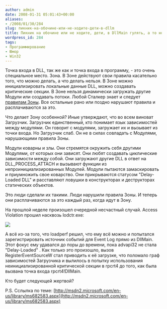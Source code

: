```yaml
---
author: admin
date: 2008-01-31 05:01:43+00:00
aliases:
- /2008/01/30/284
slug: пикник-на-обочине-или-не-ходите-дети-в-dllm
title: Пикник на обочине или не ходите, дети, в DllMain гулять, а то ноги оторвёт
wordpress_id: 284
tags:
- Программирование
- Юмор
- Win32
---
```


Точка входа в DLL, так же как и точка входа в программу, - это очень специальное место. Зона. В Зоне действуют свои правила касательно того, что можно делать, а что делать нельзя. В Зоне можно инициализировать локальные данные DLL, можно создавать критические секции. В Зоне нельзя динамически загружать другие Модули или создавать потоки. Любой Сталкер знает и следует [правилам Зоны](http://msdn2.microsoft.com/en-us/library/ms682583.aspx). Все остальные рано или поздно нарушают правила и расплачиваются за это.

Что делает Зону особенной? Иные утверждают, что во всем виноват Загрузчик. Загрузчик единственный, кто понимает язык зависимостей между модулями. Он говорит с модулями, загружает их и вызывает из точки входа. Но Загрузчик слаб. Он не в силах совладать с Модулями, нарушающими правила Зоны.

Модули коварны и злы. Они стремятся окружить себя другими Модулями, от которых они зависят. Они любят создавать циклические зависимости между собой. Они загружают другие DLL в ответ на DLL_PROCESS_ATTACH и вызывают функции из непроинициализированных Модулей. Модули пытаются замаскировать и приумножить свое коварство. Они прикрываются статусом "Delay-Loaded DLL" и расставляют ловушки в конструкторах и деструкторах статических объектов. 

Это люди сделали их такими. Люди нарушили правила Зоны. И теперь они расплачиваются за это каждый раз, когда идут в Зону.

На прошлой неделе произошел очередной несчастный случай. Access Violation прошил насквозь lodctr.exe:

![](/2008/01/delay_loading_stack.png)

А всё из-за того, что loadperf решил, что ему всё можно и попытался зарегистрировать источник событий для Event Log прямо из DllMain. Этот фокус ему удавался до поры до времени, пока advapi32 не стала "Delay-Loaded" . Как только это произошло, вызов RegisterEventSourceW стал приводить к её загрузке, что поломало граф зависимостей Загрузчика и вылилось в попытку использования неинициализированной критической секции в rpcrt4 до того, как была вызвана точка входа rpcrt4!DllMain.

Кто будет следующей жертвой?

P.S. Сслылка по теме: [http://msdn2.microsoft.com/en-us/library/ms682583.aspx](http://msdn2.microsoft.com/en-us/library/ms682583.aspx)
